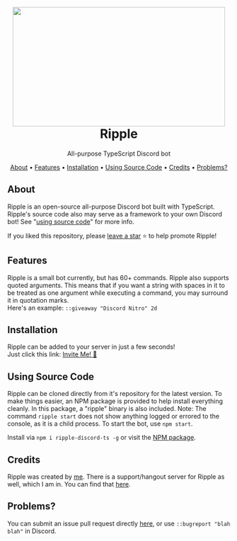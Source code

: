 <h1 align="center">
  <br>
  <a href="https://github.com/AlphaRunic/Ripple"><img src="https://images.wallpaperscraft.com/image/drop_ripple_purple_115080_1280x720.jpg" width="480" height="270"></a>
  <br>
  Ripple
  <br>
</h1>
<p align="center">All-purpose TypeScript Discord bot</p>

<p align="center">
  <a href="#about">About</a>
  •
  <a href="#features">Features</a>
  •
  <a href="#installation">Installation</a>
  •
  <a href="#using-source-code">Using Source Code</a>
  •
  <a href="#credits">Credits</a>
  •
  <a href="#problems">Problems?</a>
</p>

## About

Ripple is an open-source all-purpose Discord bot built with TypeScript. Ripple's source code also may serve as a framework to your own Discord bot! See "<a href="#using-source-code">using source code</a>" for more info.

If you liked this repository, please [leave a star](https://github.com/AlphaRunic/Ripple) ⭐ to help promote Ripple!

## Features

Ripple is a small bot currently, but has 60+ commands. Ripple also supports quoted arguments. This means that if you want a string with spaces in it to be treated as one argument while executing a command, you may surround it in quotation marks.  
Here's an example: `::giveaway "Discord Nitro" 2d`

## Installation

Ripple can be added to your server in just a few seconds!  
Just click this link: [Invite Me! 🔗](https://bit.ly/2SjjB3d)

## Using Source Code

Ripple can be cloned directly from it's repository for the latest version. To make things easier, an NPM package is provided to help install everything cleanly. In this package, a "ripple" binary is also included. Note: The command `ripple start` does not show anything logged or errored to the console, as it is a child process. To start the bot, use `npm start`.  

Install via `npm i ripple-discord-ts -g` or visit the [NPM package](https://www.npmjs.com/package/ripple-discord-ts).

## Credits

Ripple was created by [me](https://github.com/AlphaRunic). There is a support/hangout server for Ripple as well, which I am in. You can find that [here](https://discord.gg/6BaUxyVfWM).

## Problems?

You can submit an issue pull request directly [here](https://github.com/AlphaRunic/Ripple/issues), or use `::bugreport "blah blah"` in Discord.